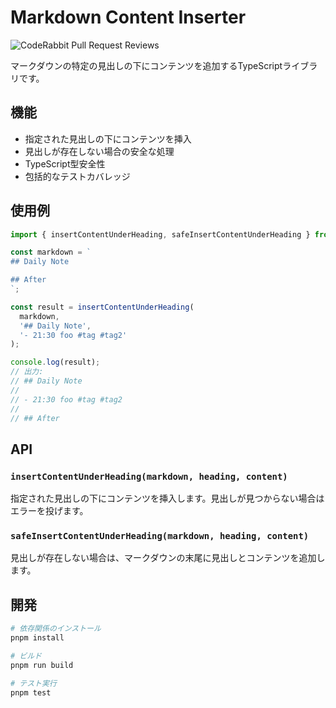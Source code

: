 # Markdown Content Inserter

![CodeRabbit Pull Request Reviews](https://img.shields.io/coderabbit/prs/github/wataruY/daily-note-add?utm_source=oss&utm_medium=github&utm_campaign=wataruY%2Fdaily-note-add&labelColor=171717&color=FF570A&link=https%3A%2F%2Fcoderabbit.ai&label=CodeRabbit+Reviews)

マークダウンの特定の見出しの下にコンテンツを追加するTypeScriptライブラリです。

## 機能

- 指定された見出しの下にコンテンツを挿入
- 見出しが存在しない場合の安全な処理
- TypeScript型安全性
- 包括的なテストカバレッジ

## 使用例

```typescript
import { insertContentUnderHeading, safeInsertContentUnderHeading } from './src/index';

const markdown = `
## Daily Note

## After
`;

const result = insertContentUnderHeading(
  markdown,
  '## Daily Note',
  '- 21:30 foo #tag #tag2'
);

console.log(result);
// 出力:
// ## Daily Note
//
// - 21:30 foo #tag #tag2
//
// ## After
```

## API

### `insertContentUnderHeading(markdown, heading, content)`
指定された見出しの下にコンテンツを挿入します。見出しが見つからない場合はエラーを投げます。

### `safeInsertContentUnderHeading(markdown, heading, content)`
見出しが存在しない場合は、マークダウンの末尾に見出しとコンテンツを追加します。

## 開発

```bash
# 依存関係のインストール
pnpm install

# ビルド
pnpm run build

# テスト実行
pnpm test
```
